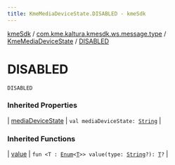 ```yaml
---
title: KmeMediaDeviceState.DISABLED - kmeSdk
---
```


[kmeSdk](../../index.html) / [com.kme.kaltura.kmesdk.ws.message.type](../index.html) / [KmeMediaDeviceState](index.html) / [DISABLED](./-d-i-s-a-b-l-e-d.html)

# DISABLED

`DISABLED`

### Inherited Properties

| [mediaDeviceState](media-device-state.html) | `val mediaDeviceState: `[`String`](https://kotlinlang.org/api/latest/jvm/stdlib/kotlin/-string/index.html) |

### Inherited Functions

| [value](value.html) | `fun <T : `[`Enum`](https://kotlinlang.org/api/latest/jvm/stdlib/kotlin/-enum/index.html)`<`[`T`](value.html#T)`>> value(type: `[`String`](https://kotlinlang.org/api/latest/jvm/stdlib/kotlin/-string/index.html)`?): `[`T`](value.html#T)`?` |

